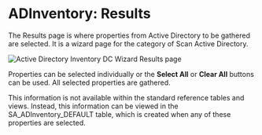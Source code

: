 # ADInventory: Results

The Results page is where properties from Active Directory to be gathered are selected. It is a
wizard page for the category of Scan Active Directory.

![Active Directory Inventory DC Wizard Results page](/img/versioned_docs/accessanalyzer_11.6/accessanalyzer/admin/datacollector/adinventory/results.webp)

Properties can be selected individually or the **Select All** or **Clear All** buttons can be used.
All selected properties are gathered.

This information is not available within the standard reference tables and views. Instead, this
information can be viewed in the SA_ADInventory_DEFAULT table, which is created when any of these
properties are selected.
